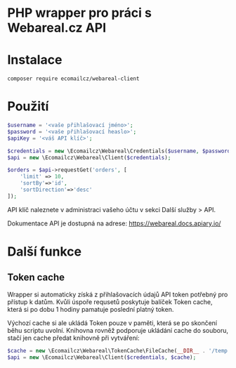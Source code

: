 # PHP wrapper pro práci s Webareal.cz API

# Instalace

```shell
composer require ecomailcz/webareal-client
```

# Použití

```php
$username = '<vaše přihlašovací jméno>';
$password = '<vaše přihlašovací heaslo>';
$apiKey = '<váš API klíč>';

$credentials = new \Ecomailcz\Webareal\Credentials($username, $password, $apiKey); 
$api = new \Ecomailcz\Webareal\Client($credentials);

$orders = $api->requestGet('orders', [
    'limit' => 10,
    'sortBy'=>'id',
    'sortDirection'=>'desc'
]);
```

API klíč naleznete v administraci vašeho účtu v sekci Další služby > API.

Dokumentace API je dostupná na adrese: https://webareal.docs.apiary.io/

# Další funkce
## Token cache
Wrapper si automaticky získá z přihlašovacích údajů API token potřebný pro přístup k datům. Kvůli úspoře requsetů
poskytuje balíček Token cache, která si po dobu 1 hodiny pamatuje poslední platný token.

Výchozí cache si ale ukládá Token pouze v paměti, která se po skončení běhu scriptu uvolní. Knihovna rovněž podporuje
ukládání cache do souboru, stačí jen cache předat knihovně při vytváření:

```php
$cache = new \Ecomailcz\Webareal\TokenCache\FileCache(__DIR__ . '/temp');
$api = new \Ecomailcz\Webareal\Client($credentials, $cache);
```
